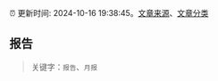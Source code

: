 :alarm_clock: 更新时间: 2024-10-16 19:38:45。[文章来源](/README.md)、[文章分类](/TAGS.md)

## 报告


> 关键字：`报告`、`月报`



